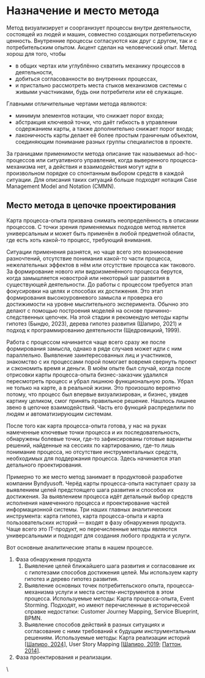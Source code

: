 # Назначение и место метода

Метод визуализирует и соорганизует процессы внутри деятельности, состоящей из людей и машин, совместно создающих потребительскую ценность. Внутренние процессы согласуются как друг с другом, так и с потребительским опытом. Акцент сделан на человеческий опыт. Метод хорош для того, чтобы

* в общих чертах или углублённо схватить механику процессов в деятельности,
* добиться согласованности во внутренних процессах,
* и пристально рассмотреть места стыков механизмов системы с живыми участниками, будь они потребители или её служащие.

Главными отличительные чертами метода являются:

* минимум элементов нотации, что снижает порог входа;
* абстракция ключевой точки, что даёт гибкость в управлении содержанием карты, а также дополнительно снижает порог входа;
* лаконичность карты делает её более простым граничным объектом, соединяющим понимание разных группы специалистов в проекте.

За границами применимости метода описание так называемых ad-hoc-процессов или ситуативного управления, когда выверенного процесса-механизма нет, а действия и взаимодействия могут идти в произвольном порядке со спонтанным выбором средств в каждой ситуации. Для описания таких ситуаций больше подходят нотация Case Management Model and Notation (CMMN).

## Место метода в цепочке проектирования

Карта процесса-опыта призвана снимать неопределённость в описании процессов. С точки зрения применяемых подходов метод является универсальным и может быть применён в любой предметной области, где есть хоть какой-то процесс, требующий внимания.

Ситуации применения разнятся, но чаще всего это возникновение разночтений, отсутствие понимания какой-то части процесса, нежелательных эффектов в нём или отсутствие процесса как такового. За формирование нового или видоизменённого процесса берутся, когда замышляется новострой или некоторый шаг развития в существующей деятельности. До работы с процессом требуется этап фокусировки на целях и способах их достижения. Это этап формирования высокоуровневого замысла и проверка его достижимости на уровне мыслительного эксперимента. Обычно это делают с помощью построения моделей на основе причинно-следственных цепочек. На этой стадии я рекомендую методы карты гипотез (Бындю, 2023), дерева гипотез развития (Шапиро, 2021) и подход к программированию деятельности (Щедровицкий, 1999).

Работа с процессом начинается чаще всего сразу же после формирования замысла, однако в ряде случаев может идти с ним параллельно. Выявление заинтересованных лиц и участников, знакомство с их процессами порой помогает вовремя свернуть проект и сэкономить время и деньги. В моём опыте был случай, когда после отрисовки карты процесса-опыта бизнес-заказчик удалился пересмотреть процесс и убрал лишнюю функциональную роль. Убрал не только на карте, а в реальной жизни. Это произошло вероятно потому, что процесс был впервые визуализирован, и бизнес, увидев картину целиком, смог принять правильное решение. Нашлось лишнее звено в цепочке взаимодействий. Часть его функций распределили по людям и автоматизирующим системам.

После того как карта процесса-опыта готова, у нас на руках намеченные ключевые точки процесса и их последовательность, обнаружены болевые точки, где-то зафиксированы готовые варианты решений, найденные на сессиях по картированию, где-то лишь понимание процесса, но отсутствие инструментальных средств, необходимых для поддержания процесса. Здесь начинается этап детального проектирования.

Примерно то же место метод занимает в продуктовой разработке компании Byndyusoft. Черёд карты процесса-опыта наступает сразу за выявлением целей предстоящего шага развития и способов их достижения. За выявлением процесса идёт детальный выбор средств исполнения намеченного процесса и проектирование частей информационной системы. Три наших главных аналитических инструмента: карта гипотез, карта процесса-опыта и карта пользовательских историй — входят в фазу обнаружения продукта. Чаще всего это IT-продукт, но перечисленные методы являются универсальными и подходят для создания любого продукта и услуги.

Вот основные аналитические этапы в нашем процессе.

1. Фаза обнаружения продукта
   1. Выявление целей ближайшего шага развития и согласование их с гипотезами способов достижения целей. Мы используем карту гипотез и дерево гипотез развития.
   2. Выявление основных точек потребительского опыта, процесса-механизма услуги и места систем-инструментов в этом процесса. Используемые методы: Карта процесса-опыта, Event Storming. Подходят, но имеют перечисленные в исторической справке недостатки: Customer Journey Mapping, Service Blueprint, BPMN.
   3. Выявление способов действий в разных ситуациях и согласование с ними требований к будущим инструментальным решениям. Используемые методы: Карта реализации историй \[[Шапиро, 2024](https://ashapiro.ru/articles/sim)], User Story Mapping \[[Шапиро, 2019](https://ashapiro.ru/articles/usm); [Паттон, 2014](https://www.litres.ru/book/dzheff-patton/polzovatelskie-istorii-iskusstvo-gibkoy-razrabotki-po-24396028/)].
2. Фаза проектирования и реализации.

\
